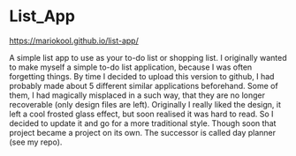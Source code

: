# List_App

https://mariokool.github.io/list-app/

A simple list app to use as your to-do list or shopping list. I originally wanted to make myself a simple to-do list application, because I was often forgetting things. By time I decided to upload this version to github, I had probably made about 5 different similar applications beforehand. Some of them, I had magically misplaced in a such way, that they are no longer recoverable (only design files are left). 
Originally I really liked the design, it left a cool frosted glass effect, but soon realised it was hard to read. So I decided to update it and go for a more traditional style. Though soon that project became a project on its own. The successor is called day planner (see my repo).
